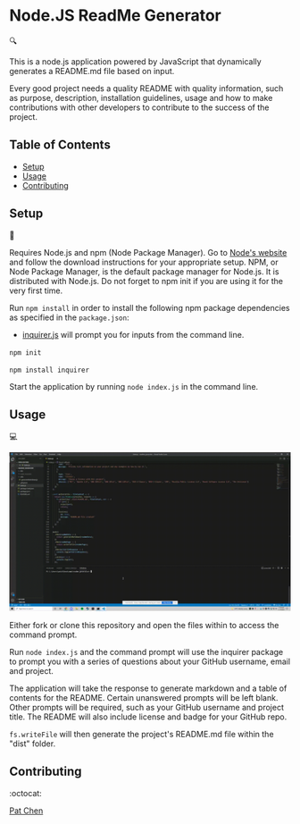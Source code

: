 # Node.JS ReadMe Generator

:mag:

This is a node.js application powered by JavaScript that dynamically generates a README.md file based on input.

Every good project needs a quality README with quality information, such as purpose, description, installation guidelines, usage and how to make contributions with other developers to contribute to the success of the project.

## Table of Contents

* [Setup](#setup)
* [Usage](#usage)
* [Contributing](#contributing)

## Setup
:floppy_disk:

Requires Node.js and npm (Node Package Manager). Go to [Node's website](https://nodejs.org/en/) and follow the download instructions for your appropriate setup. NPM, or Node Package Manager, is the default package manager for Node.js. It is distributed with Node.js. Do not forget to npm init if you are using it for the very first time.

Run `npm install` in order to install the following npm package dependencies as specified in the `package.json`:
- [inquirer.js](https://www.npmjs.com/package/inquirer) will prompt you for inputs from the command line.

`npm init`

`npm install inquirer`

Start the application by running `node index.js` in the command line.

## Usage

:computer:

![Gif demo of README](readme-demo.gif)

Either fork or clone this repository and open the files within to access the command prompt.

Run `node index.js` and the command prompt will use the inquirer package to prompt you with a series of questions about your GitHub username, email and project.

The application will take the response to generate markdown and a table of contents for the README. Certain unanswered prompts will be left blank. Other prompts will be required, such as your GitHub username and project title. The README will also include license and badge for your GitHub repo.

`fs.writeFile` will then generate the project's README.md file within the "dist" folder.

## Contributing

:octocat:

[Pat Chen](https://github.com/paperpatch)

